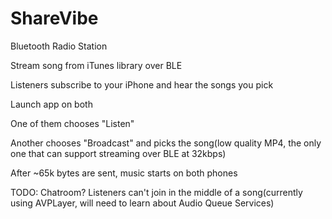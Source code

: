 # ShareVibe

Bluetooth Radio Station

Stream song from iTunes library over BLE

Listeners subscribe to your iPhone and hear the songs you pick

Launch app on both

One of them chooses "Listen"

Another chooses "Broadcast" and picks the song(low quality MP4, the only one that can support streaming over BLE at 32kbps)

After ~65k bytes are sent, music starts on both phones

TODO:
Chatroom?
Listeners can't join in the middle of a song(currently using AVPLayer, will need to learn about Audio Queue Services)
